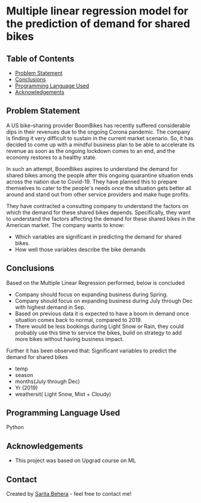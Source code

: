 # Multiple linear regression model for the prediction of demand for shared bikes


## Table of Contents
* [Problem Statement](#problem_statement)
* [Conclusions](#conclusions)
* [Programming Language Used](#programming-language-used)
* [Acknowledgements](#acknowledgements)

<!-- You can include any other section that is pertinent to your problem -->

## Problem Statement
A US bike-sharing provider BoomBikes has recently suffered considerable dips in their revenues due to the ongoing Corona pandemic. The company is finding it very difficult to sustain in the current market scenario. So, it has decided to come up with a mindful business plan to be able to accelerate its revenue as soon as the ongoing lockdown comes to an end, and the economy restores to a healthy state. 


In such an attempt, BoomBikes aspires to understand the demand for shared bikes among the people after this ongoing quarantine situation ends across the nation due to Covid-19. They have planned this to prepare themselves to cater to the people's needs once the situation gets better all around and stand out from other service providers and make huge profits.


They have contracted a consulting company to understand the factors on which the demand for these shared bikes depends. Specifically, they want to understand the factors affecting the demand for these shared bikes in the American market. The company wants to know:

- Which variables are significant in predicting the demand for shared bikes.
- How well those variables describe the bike demands

<!-- You don't have to answer all the questions - just the ones relevant to your project. -->

## Conclusions
Based on the Multiple Linear Regression performed, below is concluded

- Company should focus on expanding business during Spring.
- Company should focus on expanding business during July through Dec with highest demand in Sep.
- Based on previous data it is expected to have a boom in demand once situation comes back to normal, compared to 2019.
- There would be less bookings during Light Snow or Rain, they could probably use this time to service the bikes, build on strategy to add more bikes without having business impact.

Further it has been observed that: 
Significant variables to predict the demand for shared bikes

- temp
- season
- months(July through Dec)
- Yr (2019)
- weathersit( Light Snow, Mist + Cloudy)
<!-- You don't have to answer all the questions - just the ones relevant to your project. -->


## Programming Language Used
Python

<!-- As the libraries versions keep on changing, it is recommended to mention the version of library used in this project -->

## Acknowledgements
- This project was based on Upgrad course on ML 


## Contact
Created by [Sarita Behera](@saritab07) - feel free to contact me!


<!-- Optional -->
<!-- ## License -->
<!-- This project is open source and available under the [... License](). -->

<!-- You don't have to include all sections - just the one's relevant to your project -->
